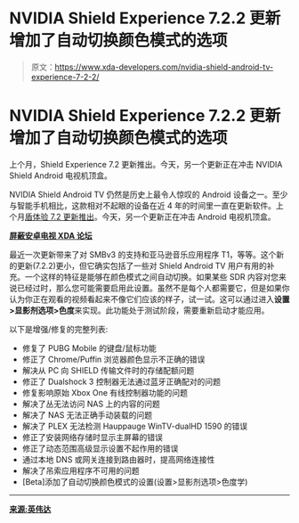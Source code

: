 # NVIDIA Shield Experience 7.2.2 更新增加了自动切换颜色模式的选项

> 原文：<https://www.xda-developers.com/nvidia-shield-android-tv-experience-7-2-2/>

# NVIDIA Shield Experience 7.2.2 更新增加了自动切换颜色模式的选项

上个月，Shield Experience 7.2 更新推出。今天，另一个更新正在冲击 NVIDIA Shield Android 电视机顶盒。

NVIDIA Shield Android TV 仍然是历史上最令人惊叹的 Android 设备之一。至少与智能手机相比，这款相对不起眼的设备在近 4 年的时间里一直在更新软件。上个月[盾体验 7.2 更新推出](https://www.xda-developers.com/nvidia-shield-android-tv-smbv3-amazon-music/)。今天，另一个更新正在冲击 Android 电视机顶盒。

[**屏蔽安卓电视 XDA 论坛**](https://forum.xda-developers.com/shield-tv)

最近一次更新带来了对 SMBv3 的支持和亚马逊音乐应用程序 T1，等等。这个新的更新(7.2.2)更小，但它确实包括了一些对 Shield Android TV 用户有用的补充。一个这样的特征是能够在颜色模式之间自动切换。如果某些 SDR 内容对您来说已经过时，那么您可能需要启用此设置。虽然不是每个人都需要它，但是如果你认为你正在观看的视频看起来不像它们应该的样子，试一试。这可以通过进入**设置>显影剂选项>色度**来实现。此功能处于测试阶段，需要重新启动才能应用。

以下是增强/修复的完整列表:

*   修复了 PUBG Mobile 的键盘/鼠标功能
*   修正了 Chrome/Puffin 浏览器颜色显示不正确的错误
*   解决从 PC 向 SHIELD 传输文件时的存储配额问题
*   修正了 Dualshock 3 控制器无法通过蓝牙正确配对的问题
*   修复影响原始 Xbox One 有线控制器功能的问题
*   解决了丛无法访问 NAS 上的内容的问题
*   解决了 NAS 无法正确手动装载的问题
*   解决了 PLEX 无法检测 Hauppauge WinTV-dualHD 1590 的错误
*   修正了安装网络存储时显示主屏幕的错误
*   修正了动态范围高级显示设置不起作用的错误
*   通过本地 DNS 或网关连接到路由器时，提高网络连接性
*   解决了吊索应用程序不可用的问题
*   [Beta]添加了自动切换颜色模式的设置(设置>显影剂选项>色度学)

* * *

[**来源:英伟达**](https://forums.geforce.com/default/topic/1093822/shield-tv/shield-experience-upgrade-7-2-2/)
